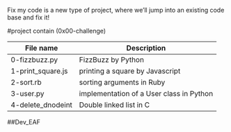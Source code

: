 Fix my code is a new type of project, where we’ll jump into an existing code base and fix it!

#project contain (0x00-challenge)

| File name | Description |
|------------|---------------|
|0-fizzbuzz.py| FizzBuzz by Python |
|1-print_square.js| printing a square by Javascript|
|2-sort.rb|sorting arguments in Ruby|
|3-user.py|implementation of a User class in Python |
|4-delete_dnodeint|Double linked list in C|

##Dev_EAF
